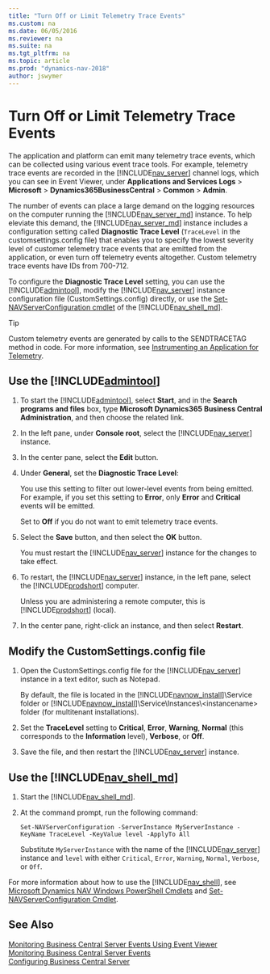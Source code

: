 ```yaml
---
title: "Turn Off or Limit Telemetry Trace Events"
ms.custom: na
ms.date: 06/05/2016
ms.reviewer: na
ms.suite: na
ms.tgt_pltfrm: na
ms.topic: article
ms.prod: "dynamics-nav-2018"
author: jswymer
---
```

# Turn Off or Limit Telemetry Trace Events
The application and platform can emit many telemetry trace events, which can be collected using various event trace tools. For example, telemetry trace events are recorded in the [!INCLUDE[nav_server](../developer/includes/nav_server_md.md)] channel logs, which you can see in Event Viewer, under **Applications and Services Logs** > **Microsoft** > **Dynamics365BusinessCentral** > **Common** > **Admin**. 

The number of events can place a large demand on the logging resources on the computer running the [!INCLUDE[nav_server_md](../developer/includes/nav_server_md.md)] instance. To help eleviate this demand, the [!INCLUDE[nav_server_md](../developer/includes/nav_server_md.md)] instance includes a configuration setting called **Diagnostic Trace Level** (`TraceLevel` in the customsettings.config file) that enables you to specify the lowest severity level of customer telemetry trace events that are emitted from the application, or even turn off telemetry events altogether. Custom telemetry trace events have IDs from  700-712. 
  
To configure the **Diagnostic Trace Level** setting, you can use the [!INCLUDE[admintool](../developer/includes/admintool.md)], modify the [!INCLUDE[nav_server](../developer/includes/nav_server_md.md)] instance configuration file \(CustomSettings.config\) directly, or use the [Set-NAVServerConfiguration cmdlet](https://docs.microsoft.com/en-us/powershell/module/microsoft.dynamics.nav.management/Set-NAVServerConfiguration) of the [!INCLUDE[nav_shell_md](../developer/includes/nav_shell_md.md)].

>[!TIP]
>Custom telemetry events are generated by calls to the SENDTRACETAG method in code. For more information, see [Instrumenting an Application for Telemetry](instrumenting-application-for-telemetry.md).

## Use the [!INCLUDE[admintool](../developer/includes/admintool.md)]   
  
1.  To start the [!INCLUDE[admintool](../developer/includes/admintool.md)], select **Start**, and in the **Search programs and files** box, type **Microsoft Dynamics365 Business Central Administration**, and then choose the related link.  
  
2.  In the left pane, under **Console root**, select the [!INCLUDE[nav_server](../developer/includes/nav_server_md.md)] instance.  
  
3.  In the center pane, select the **Edit** button.  
  
4.  Under **General**, set the **Diagnostic Trace Level**: 

    You use this setting to filter out lower-level events from being emitted. For example, if you set this setting to **Error**, only **Error** and **Critical** events will be emitted.
    
    Set to **Off** if you do not want to emit telemetry trace events.
    
5.  Select the **Save** button, and then select the **OK** button.  
  
     You must restart the [!INCLUDE[nav_server](../developer/includes/nav_server_md.md)] instance for the changes to take effect.  
  
6.  To restart, the [!INCLUDE[nav_server](../developer/includes/nav_server_md.md)] instance, in the left pane, select the [!INCLUDE[prodshort](../developer/includes/prodshort.md)] computer.  
  
     Unless you are administering a remote computer, this is [!INCLUDE[prodshort](../developer/includes/prodshort.md)] \(local\).  
  
7.  In the center pane, right-click an instance, and then select **Restart**.  
  
## Modify the CustomSettings.config file  
  
1.  Open the CustomSettings.config file for the [!INCLUDE[nav_server](../developer/includes/nav_server_md.md)] instance in a text editor, such as Notepad.  
  
     By default, the file is located in the [!INCLUDE[navnow_install](../developer/includes/navnow_install_md.md)]\\Service folder or [!INCLUDE[navnow_install](../developer/includes/navnow_install_md.md)]\\Service\\Instances\\\<instancename> folder \(for multitenant installations\).  
  
2.  Set the **TraceLevel** setting to **Critical**, **Error**, **Warning**, **Normal** (this corresponds to the **Information** level), **Verbose**, or **Off**.  
  
3.  Save the file, and then restart the [!INCLUDE[nav_server](../developer/includes/nav_server_md.md)] instance.  


## Use the [!INCLUDE[nav_shell_md](../developer/includes/nav_shell_md.md)] 

1. Start the [!INCLUDE[nav_shell_md](../developer/includes/nav_shell_md.md)].
2. At the command prompt, run the following command:

    ```
    Set-NAVServerConfiguration -ServerInstance MyServerInstance -KeyName TraceLevel -KeyValue level -ApplyTo All
    ```
    Substitute `MyServerInstance` with the name of the [!INCLUDE[nav_server](../developer/includes/nav_server_md.md)] instance and `level` with either `Critical`, `Error`, `Warning`, `Normal`, `Verbose`, or `Off`.
    
For more information about how to use the [!INCLUDE[nav_shell](../developer/includes/nav_shell_md.md)], see [Microsoft Dynamics NAV Windows PowerShell Cmdlets](Microsoft-Dynamics-NAV-Windows-PowerShell-Cmdlets.md) and [Set-NAVServerConfiguration Cmdlet](https://go.microsoft.com/fwlink/?linkid=401394).

## See Also  
 [Monitoring Business Central Server Events Using Event Viewer](monitor-server-events-windows-event-log.md)   
 [Monitoring Business Central Server Events](monitor-server-events.md)   
 [Configuring Business Central Server](configure-server-instance.md#General)  